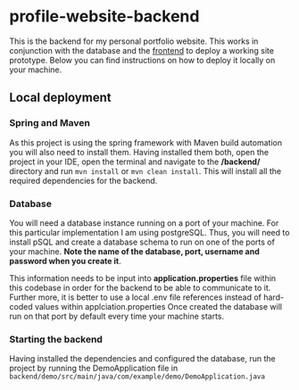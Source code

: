 # profile-website-backend

This is the backend for my personal portfolio website. This works in conjunction with the database and the [frontend](https://github.com/ogrruz/profile-website-frontend) to deploy a working site prototype.
Below you can find instructions on how to deploy it locally on your machine.

## Local deployment

### Spring and Maven
As this project is using the spring framework with Maven build automation you will also need to install them.
Having installed them both, open the project in your IDE, open the terminal and navigate to the **/backend/** directory and run `mvn install` or `mvn clean install`. 
This will install all the required dependencies for the backend.

### Database

You will need a database instance running on a port of your machine. For this particular implementation I am using postgreSQL.
Thus, you will need to install pSQL and create a database schema to run on one of the ports of your machine. **Note the name of the database, port, username and password when you create it**.

This information needs to be input into **application.properties** file within this codebase in order for the backend to be able to communicate to it. 
Further more, it is better to use a local .env file references instead of hard-coded values within applciation.properties 
Once created the database will run on that port by default every time your machine starts.

### Starting the backend

Having installed the dependencies and configured the database, run the project by running the DemoApplication file in `backend/demo/src/main/java/com/example/demo/DemoApplication.java`
